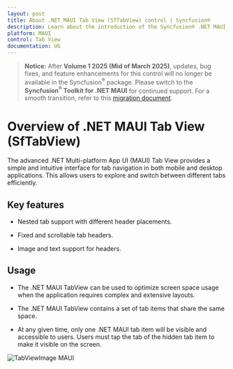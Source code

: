 ```yaml
---
layout: post
title: About .NET MAUI Tab View (SfTabView) control | Syncfusion®
description: Learn about the introduction of the Syncfusion® .NET MAUI Tab View (SfTabView) control, its elements, and more.
platform: MAUI
control: Tab View
documentation: UG
---
```


>**Notice:** After **Volume 1 2025 (Mid of March 2025)**, updates, bug fixes, and feature enhancements for this control will no longer be available in the Syncfusion<sup>®</sup> package. Please switch to the **Syncfusion<sup>®</sup> Toolkit for .NET MAUI** for continued support. For a smooth transition, refer to this [migration document](https://help.syncfusion.com/maui-toolkit/migration).

# Overview of .NET MAUI Tab View (SfTabView)

The advanced .NET Multi-platform App UI (MAUI) Tab View provides a simple and intuitive interface for tab navigation in both mobile and desktop applications. This allows users to explore and switch between different tabs efficiently.

## Key features

* Nested tab support with different header placements.

* Fixed and scrollable tab headers.

* Image and text support for headers.

## Usage

* The .NET MAUI TabView can be used to optimize screen space usage when the application requires complex and extensive layouts.

* The .NET MAUI TabView contains a set of tab items that share the same space.

* At any given time, only one .NET MAUI tab item will be visible and accessible to users. Users must tap the tab of the hidden tab item to make it visible on the screen.

![TabViewImage MAUI](images/TabView.png)